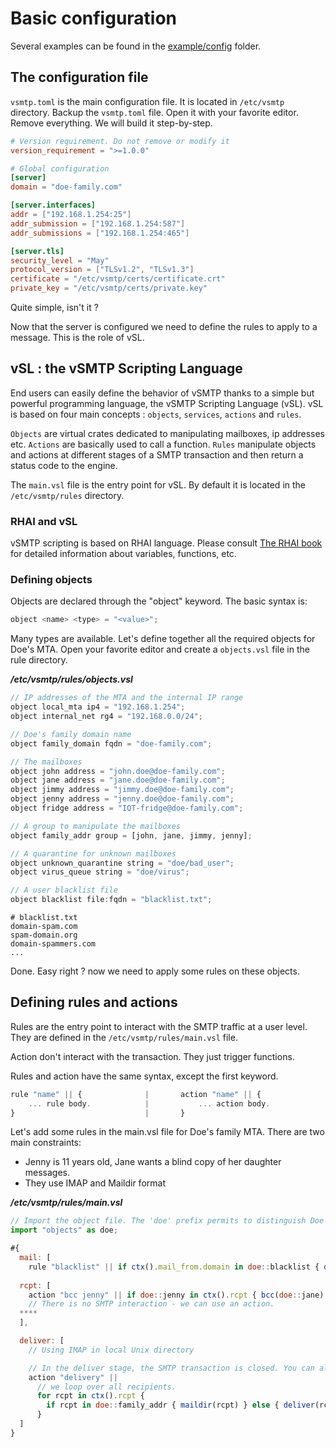 # Basic configuration

Several examples can be found in the [example/config](https://github.com/viridIT/vSMTP/tree/main/examples/config) folder.

## The configuration file

`vsmtp.toml` is the main configuration file. It is located in `/etc/vsmtp` directory. Backup the `vsmtp.toml` file. Open it with your favorite editor. Remove everything.
We will build it step-by-step.

```toml
# Version requirement. Do not remove or modify it 
version_requirement = ">=1.0.0"

# Global configuration
[server]
domain = "doe-family.com"         

[server.interfaces]
addr = ["192.168.1.254:25"]
addr_submission = ["192.168.1.254:587"]
addr_submissions = ["192.168.1.254:465"]

[server.tls]
security_level = "May"
protocol_version = ["TLSv1.2", "TLSv1.3"]
certificate = "/etc/vsmtp/certs/certificate.crt"
private_key = "/etc/vsmtp/certs/private.key"
```

Quite simple, isn't it ?

Now that the server is configured we need to define the rules to apply to a message. This is the role of vSL.

## vSL : the vSMTP Scripting Language

End users can easily define the behavior of vSMTP thanks to a simple but powerful programming language, the vSMTP Scripting Language (vSL). vSL is based on four main concepts : `objects`, `services`, `actions` and `rules`.

`Objects` are virtual crates dedicated to manipulating mailboxes, ip addresses etc.
`Actions` are basically used to call a function.
`Rules` manipulate objects and actions at different stages of a SMTP transaction and then return a status code to the engine.

The `main.vsl` file is the entry point for vSL. By default it is located in the `/etc/vsmtp/rules` directory.

### RHAI and vSL

vSMTP scripting is based on RHAI language. Please consult [The RHAI book] for detailed information about variables, functions, etc.

[The RHAI book]: https://rhai.rs/book/

### Defining objects

Objects are declared through the "object" keyword. The basic syntax is:

```c
object <name> <type> = "<value>";
```

Many types are available. Let's define together all the required objects for Doe's MTA.
Open your favorite editor and create a `objects.vsl` file in the rule directory.

___/etc/vsmtp/rules/objects.vsl___

```javascript
// IP addresses of the MTA and the internal IP range
object local_mta ip4 = "192.168.1.254";
object internal_net rg4 = "192.168.0.0/24";

// Doe's family domain name
object family_domain fqdn = "doe-family.com";

// The mailboxes
object john address = "john.doe@doe-family.com";
object jane address = "jane.doe@doe-family.com";
object jimmy address = "jimmy.doe@doe-family.com";
object jenny address = "jenny.doe@doe-family.com";
object fridge address = "IOT-fridge@doe-family.com";

// A group to manipulate the mailboxes
object family_addr group = [john, jane, jimmy, jenny];

// A quarantine for unknown mailboxes
object unknown_quarantine string = "doe/bad_user";
object virus_queue string = "doe/virus";

// A user blacklist file
object blacklist file:fqdn = "blacklist.txt";
```

```shell
# blacklist.txt
domain-spam.com
spam-domain.org
domain-spammers.com
...
```

Done. Easy right ? now we need to apply some rules on these objects.

## Defining rules and actions

Rules are the entry point to interact with the SMTP traffic at a user level. They are defined in the `/etc/vsmtp/rules/main.vsl` file.

Action don't interact with the transaction. They just trigger functions.

Rules and action have the same syntax, except the first keyword.

```javascript
rule "name" || {              |       action "name" || {
    ... rule body.            |           ... action body.
}                             |       }
```

Let's add some rules in the main.vsl file for Doe's family MTA. There are two main constraints:

- Jenny is 11 years old, Jane wants a blind copy of her daughter messages.
- They use IMAP and Maildir format

___/etc/vsmtp/rules/main.vsl___

```javascript
// Import the object file. The 'doe' prefix permits to distinguish Doe's family objects from others.
import "objects" as doe;

#{
  mail: [
    rule "blacklist" || if ctx().mail_from.domain in doe::blacklist { deny() } { next() }
   
  rcpt: [
    action "bcc jenny" || if doe::jenny in ctx().rcpt { bcc(doe::jane) },
    // There is no SMTP interaction - we can use an action.
  ****
  ],

  deliver: [
    // Using IMAP in local Unix directory

    // In the deliver stage, the SMTP transaction is closed. You can also use an action.
    action "delivery" ||
      // we loop over all recipients.
      for rcpt in ctx().rcpt {
        if rcpt in doe::family_addr { maildir(rcpt) } else { deliver(rcpt) }
      }
  ]
}
```
